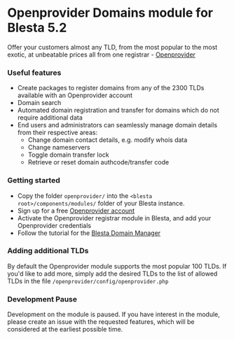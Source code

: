 # Openprovider Domains module for Blesta 5.2

Offer your customers almost any TLD, from the most popular to the most exotic, at unbeatable prices all from one registrar - [Openprovider](https://www.openprovider.com)

### Useful features

- Create packages to register domains from any of the 2300 TLDs available with an Openprovider account
- Domain search
- Automated domain registration and transfer for domains which do not require additional data
- End users and administrators can seamlessly manage domain details from their respective areas:
  - Change domain contact details, e.g. modify whois data 
  - Change nameservers
  - Toggle domain transfer lock
  - Retrieve or reset domain authcode/transfer code

### Getting started

- Copy the folder `openprovider/` into the `<blesta root>/components/modules/` folder of your Blesta instance.
- Sign up for a free [Openprovider account](https://cp.openprovider.eu/signup) 
- Activate the Openprovider registrar module in Blesta, and add your Openprovider credentials 
- Follow the tutorial for the [Blesta Domain Manager](https://docs.blesta.com/display/user/Domain+Manager)

### Adding additional TLDs
By default the Openprovider module supports the most popular 100 TLDs. If you'd like to add more, simply add the desired TLDs to the list of allowed TLDs in the file `/openprovider/config/openprovider.php` 


### Development Pause
Development on the module is paused. If you have interest in the module, please create an issue with the requested features, which will be considered at the earliest possible time.

